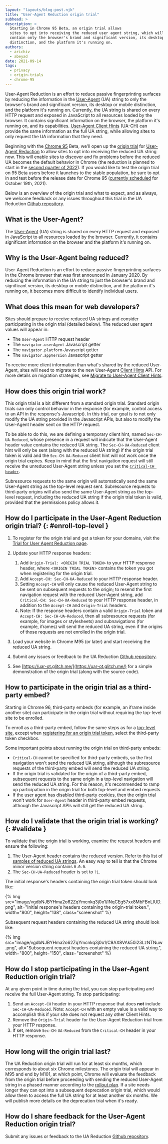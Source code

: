 ```yaml
---
layout: "layouts/blog-post.njk"
title: "User-Agent Reduction origin trial"
subhead: >
description: >
  Starting in Chrome 95 Beta, an origin trial allows
  sites to opt into receiving the reduced user agent string, which will
  contain only the browser's brand and significant version, its desktop or mobile
  distinction, and the platform it's running on.
authors:
  - arichiv
  - abeyad
date: 2021-09-14
tags:
  - privacy
  - origin-trials
  - chrome-95
---
```


User-Agent Reduction is an effort to reduce passive fingerprinting surfaces by
reducing the information in the
[User-Agent](https://developer.mozilla.org/docs/Web/HTTP/Headers/User-Agent)
(UA) string to only the browser's brand and significant version, its desktop or
mobile distinction, and the platform it's running on. Currently, the UA string
is shared on every HTTP request and exposed in JavaScript to all resources
loaded by the browser. It  contains significant information on the browser, the
platform it's running on, and its capabilities.  [User-Agent Client
Hints](https://wicg.github.io/ua-client-hints/) (UA-CH) can provide the same
information as the full UA string, while allowing sites to only request the UA
information that they need.

Beginning with the [Chrome 95](https://chromiumdash.appspot.com/schedule) Beta,
we'll open up the
[origin trial](https://developer.chrome.com/origintrials/#/view_trial/-7123568710593282047)
for
[User-Agent Reduction](https://blog.chromium.org/2021/09/user-agent-reduction-origin-trial-and-dates.html)
to allow sites to opt into receiving the reduced UA string now. This will enable
sites to discover and fix problems before the reduced UA becomes the default
behavior in Chrome (the reduction is planned to start in the
[second quarter of 2022](https://blog.chromium.org/2021/09/user-agent-reduction-origin-trial-and-dates.html)).
If you would like to test the origin trial on 95 Beta users before it launches
to the stable population, be sure to opt in and test before the release date for
Chrome 95 ([currently scheduled](https://chromiumdash.appspot.com/schedule) for
October 19th, 2021).

Below is an overview of the origin trial and what to expect, and as always, we
welcome feedback or any issues throughout this trial in the UA Reduction [Github
repository](https://github.com/abeyad/user-agent-reduction/issues).

## What is the User-Agent?

The
[User-Agent](https://developer.mozilla.org/docs/Web/HTTP/Headers/User-Agent)
(UA) string is shared on every HTTP request and exposed in JavaScript to all
resources loaded by the browser. Currently, it contains significant information
on the browser and the platform it's running on.

## Why is the User-Agent being reduced?

User-Agent Reduction is an effort to reduce passive fingerprinting surfaces in
the Chrome browser that was first announced in January 2020. By reducing the
information in the UA string to just the browser's brand and significant
version, its desktop or mobile distinction, and the platform it's running on, it
becomes more difficult to identify individual users.

## What does this mean for web developers?

Sites should prepare to receive reduced UA strings and consider participating in
the origin trial (detailed below). The reduced user agent values will appear
in:

+   The `User-Agent` HTTP request header
+   The `navigator.userAgent` Javascript getter
+   The `navigator.platform` Javascript getter
+   The `navigator.appVersion` Javascript getter

To receive more client information than what's shared by the reduced User-Agent,
sites will need to migrate to the new User-Agent [Client
Hints](https://web.dev/migrate-to-ua-ch/) API. For more details on migration
strategies, see [Migrate to User-Agent Client
Hints](https://web.dev/migrate-to-ua-ch/). 

## How does this origin trial work?

This origin trial is a bit different from a standard origin trial. Standard
origin trials can only control behavior in the response (for example, control
access to an API in the response's Javascript). In this trial, our goal is to
not only modify the UA string provided in the Javascript APIs, but also to
modify the User-Agent header sent on the HTTP request.

To be able to do this, we are defining a temporary client hint, named
`Sec-CH-UA-Reduced`, whose presence in a request will indicate that the User-Agent
header value contains the reduced UA string. The `Sec-CH-UA-Reduced` client hint
will only be sent (along with the reduced UA string) if the origin trial token
is valid and the `Sec-CH-UA-Reduced` client hint will not work once the origin
trial expires. Keep in mind that the first navigation request will still receive
the unreduced User-Agent string unless you set the [`Critical-CH
header`](#validate).

Subresource requests to the same origin will automatically send the same
User-Agent string as the top-level request sent. Subresource requests to
third-party origins will also send the same User-Agent string as the top-level
request, including the reduced UA string if the origin trial token is valid,
provided that the permissions policy allows it.

## How do I participate in the User-Agent Reduction origin trial? {: #enroll-top-level }

1.  To register for the origin trial and get a token for your domains,
    visit the
    [Trial for User Agent Reduction page](https://developer.chrome.com/origintrials/#/view_trial/-7123568710593282047).

1.  Update your HTTP response headers:

    1.  Add `Origin-Trial: <ORIGIN TRIAL TOKEN>` to your HTTP
        response header, where <`ORIGIN TRIAL TOKEN`> contains the token you
        got when registering for the origin trial.
    1.  Add `Accept-CH: Sec-CH-UA-Reduced` to your HTTP response header.
    1.  Setting `Accept-CH` will only cause the reduced User-Agent
        string to be sent on subsequent requests to the origin; to resend the
        first navigation request with the reduced User-Agent string, add
        `Critical-CH: Sec-CH-UA-Reduced` to your HTTP response header, in
        addition to the `Accept-CH` and `Origin-Trial` headers.
    1.  Note: If the response headers contain a valid `Origin-Trial` token and
        `Accept-CH: Sec-CH-UA-Reduced`, then all subresource requests (for example, for
        images or stylesheets) and subnavigations (for example, iframes) will send the
        reduced UA string, even if the origins of those requests are not
        enrolled in the origin trial.

1.  Load your website in Chrome M95 (or later) and start receiving the
    reduced UA string. 
1.  Submit any issues or feedback to the UA Reduction [Github
    repository](https://github.com/abeyad/user-agent-reduction/issues).
1.  See [https://uar-ot.glitch.me/](https://uar-ot.glitch.me/) for a simple
    demonstration of the origin trial (along with the source code).

## How to participate in the origin trial as a third-party embed?

Starting in Chrome 96, third-party embeds (for example, an iframe inside another site)
can participate in the origin trial without requiring the top-level site to be
enrolled.

To enroll as a third-party embed, follow the same steps as for a [top-level site](#enroll-top-level),
except when [registering for an origin trial token](https://developer.chrome.com/origintrials/#/view_trial/-7123568710593282047),
select the third-party token checkbox.  

Some important points about running the origin trial on third-party embeds:
+   `Critical-CH` cannot be specified for third-party embeds, so the first
     navigation won't send the reduced UA string, although the subresource
     requests of the third-party embed will send the reduced UA string.
+   If the origin trial is validated for the origin of a third-party embed,
    subsequent requests to the same origin in a top-level navigation will
    send the reduced UA string. For this reason, it's recommended to ramp
    up participation in the origin trial for both top-level and embed
    requests.
+   If the user agent has disabled third-party cookies, then the origin
    trial won't work for `User-Agent` header in third-party embed
    requests, although the Javascript APIs will still get the reduced UA
    string.

## How do I validate that the origin trial is working? {: #validate }

To validate that the origin trial is working, examine the request headers and
ensure the following:

1.  The User-Agent header contains the reduced version. Refer to this
    [list of samples of reduced UA strings](https://www.chromium.org/updates/ua-reduction#TOC-Sample-UA-Strings:-Phase-4).
    An easy way to tell is that the Chrome minor version string contains `0.0.0`.
1.  The `Sec-CH-UA-Reduced` header is set to `?1`.

The initial response's headers containing the origin trial token should look
like:

{% Img src="image/vgdbNJBYHma2o62ZqYmcnkq3j0o1/INqCEg57xx8MbFBnLIUD.png", alt="Initial response's headers containing the origin-trial token.", width="800", height="138", class="screenshot" %}

Subsequent request headers containing the reduced UA string should look like:

{% Img src="image/vgdbNJBYHma2o62ZqYmcnkq3j0o1/C9AX8VAk50i23LzNTNuw.png", alt="Subsequent request headers containing the reduced UA string.", width="800", height="150", class="screenshot" %}

## How do I stop participating in the User-Agent Reduction origin trial?

At any given point in time during the trial, you can stop participating and
receive the full User-Agent string. To stop participating:

1.  Send an `Accept-CH` header in your HTTP response that does **not**
    include `Sec-CH-UA-Reduced`. Note: `Accept-CH` with an empty value is a
    valid way to accomplish this if your site does not request any other Client
    Hints.
1.  Remove the `Origin-Trial` header for the User-Agent Reduction trial from
    your HTTP response.
1.  If set, remove `Sec-CH-UA-Reduced` from the `Critical-CH` header in your
    HTTP response.

## How long will the origin trial last?

The UA Reduction origin trial will run for at least six months, which
corresponds to about six Chrome milestones. The origin trial will appear in M95
and end by M101, at which point, Chrome will evaluate the feedback from the
origin trial before proceeding with sending the reduced User-Agent string in a
phased manner according to the
[rollout plan](https://www.chromium.org/updates/ua-reduction#TOC-Proposed-Rollout-Plan).
If a site needs longer they can opt into a subsequent deprecation origin trial,
which would allow them to access the full UA string for at least another six
months. We will publish more details on the deprecation trial when it's ready.

## How do I share feedback for the User-Agent Reduction origin trial?

Submit any issues or feedback to the UA Reduction [Github
repository](https://github.com/abeyad/user-agent-reduction/issues).
